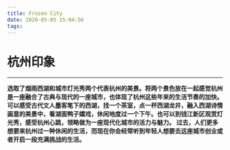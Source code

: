 ```yaml
---
title: Frozen City
date: 2020-05-05 15:04:56
tags:
---
```

# 杭州印象
---

**选取了烟雨西湖和城市灯光秀两个代表杭州的美景。将两个景色放在一起感觉杭州是一座融合了古典与现代的一座城市，也体现了杭州这些年来的生活节奏的加快。可以感受古代文人墨客笔下的西湖，找一个茶室，点一杯西湖龙井，融入西湖诗情画意的美景中，看湖面鸭子嬉戏，休闲地度过一个下午。也可以到钱江新区观赏灯光秀，感受杭州心跳，领略做为一座现代化城市的活力与魅力。 过去，人们更多想要来杭州过一种休闲的生活，而现在你会经常听到年轻人想要去这座城市创业或者开启一段充满挑战的生活。**




